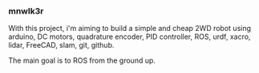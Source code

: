 ### mnwlk3r

With this project, i'm aiming to build a simple and cheap 2WD robot using arduino, DC motors, quadrature encoder, PID controller, ROS, urdf, xacro, lidar, FreeCAD, slam, git, github.

The main goal is to ROS from the ground up.
